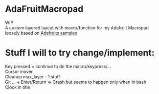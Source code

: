 # AdaFruitMacropad
WIP  
A custom layered layout with macro/function for my Adafruit Macropad  
loosely based on
[Adafruits samples](https://github.com/adafruit/Adafruit_Learning_System_Guides/blob/271b3fee5b3b15a8f029359891974102d6b57450/Macropad_Hotkeys/code.py "Adafruit Github")



# Stuff I will to try change/implement:
 Key pressed = continue to do the macro/keypress/...  
 Cursor mover  
 Cleanup max_layer - 1 stuff  
 Git ... + Enter/Return => Crash but seems to happen only when in bash   
 Clock in title

